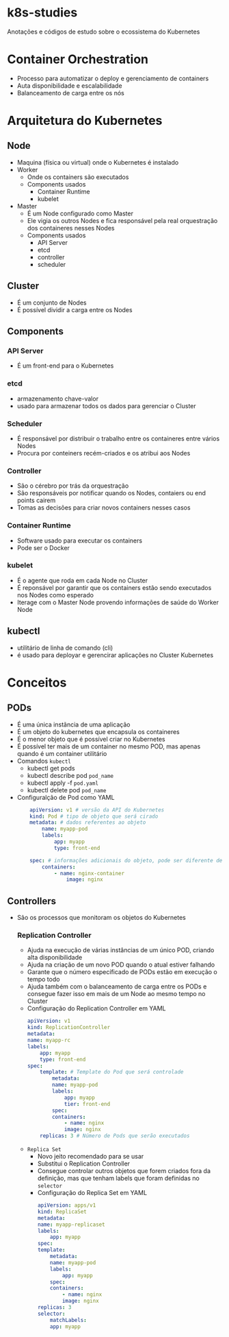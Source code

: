 # k8s-studies
Anotações e códigos de estudo sobre o ecossistema do Kubernetes

# Container Orchestration

- Processo para automatizar o deploy e gerenciamento de containers
- Auta disponibilidade e escalabilidade
- Balanceamento de carga entre os nós 

# Arquitetura do Kubernetes

## Node
- Maquina (física ou virtual) onde o Kubernetes é instalado
- Worker
    - Onde os containers são executados
    - Components usados
        - Container Runtime
        - kubelet
- Master
    - É um Node configurado como Master
    - Ele vigia os outros Nodes e fica responsável pela real orquestração dos containeres nesses Nodes
    - Components usados
        - API Server
        - etcd
        - controller
        - scheduler

## Cluster
- É um conjunto de Nodes
- É possível dividir a carga entre os Nodes

## Components

### API Server
- É um front-end para o Kubernetes
### etcd 
- armazenamento chave-valor
- usado para armazenar todos os dados para gerenciar o Cluster
### Scheduler
- É responsável por distribuir o trabalho entre os containeres entre vários Nodes
- Procura por conteiners recém-criados e os atribui aos Nodes
### Controller
- São o cérebro por trás da orquestração
- São responsáveis por notificar quando os Nodes, contaiers ou end points cairem
- Tomas as decisões para criar novos containers nesses casos
### Container Runtime
- Software usado para executar os containers
- Pode ser o Docker
### kubelet
- É o agente que roda em cada Node no Cluster
- É reponsável por garantir que os containers estão sendo executados nos Nodes como esperado
- Iterage com o Master Node provendo informações de saúde do Worker Node

## kubectl
- utilitário de linha de comando (cli)
- é usado para deployar e gerencirar aplicações no Cluster Kubernetes


# Conceitos

## PODs

- É uma única instãncia de uma aplicação
- É um objeto do kubernetes que encapsula os containeres
- É o menor objeto que é possível criar no Kubernetes
- É possível ter mais de um container no mesmo POD, mas apenas quando é um container utilitário
- Comandos `kubectl`
    - kubectl get pods
    - kubectl describe pod `pod_name`
    - kubectl apply -f `pod.yaml`
    - kubectl delete pod `pod_name`
- Configuralção de Pod como YAML
    ```yaml
        apiVersion: v1 # versão da API do Kubernetes
        kind: Pod # tipo de objeto que será cirado
        metadata: # dados referentes ao objeto
            name: myapp-pod
            labels:
                app: myapp
                type: front-end

        spec: # informações adicionais do objeto, pode ser diferente de acordo com o tipo de objeto
            containers:
                - name: nginx-container
                    image: nginx
    ```

## Controllers

- São os processos que monitoram os objetos do Kubernetes

    ### Replication Controller

    - Ajuda na execução de várias instâncias de um único POD, criando alta disponibilidade
    - Ajuda na criação de um novo POD quando o atual estiver falhando
    - Garante que o número específicado de PODs estão em execução o tempo todo
    - Ajuda também com o balanceamento de carga entre os PODs e consegue fazer isso em mais de um Node ao mesmo tempo no Cluster
    - Configuração do Replication Controller em YAML
        ```yaml
        apiVersion: v1
        kind: ReplicationController
        metadata:
        name: myapp-rc
        labels:
            app: myapp
            type: front-end
        spec:
            template: # Template do Pod que será controlade
                metadata:
                name: myapp-pod
                labels:
                    app: myapp
                    tier: front-end
                spec:
                containers:
                    - name: nginx
                    image: nginx
            replicas: 3 # Número de Pods que serão executados
        
        ```
    - `Replica Set`
        - Novo jeito recomendado para se usar
        - Substitui o Replication Controller
        - Consegue controlar outros objetos que forem criados fora da definição, mas que tenham labels que foram definidas no `selector`
        -  Configuração do Replica Set em YAML
            ```yaml
            apiVersion: apps/v1
            kind: ReplicaSet
            metadata:
            name: myapp-replicaset
            labels:
                app: myapp
            spec:
            template:
                metadata:
                name: myapp-pod
                labels:
                    app: myapp
                spec:
                containers:
                    - name: nginx
                    image: nginx
            replicas: 3
            selector:
                matchLabels:
                app: myapp
            ```